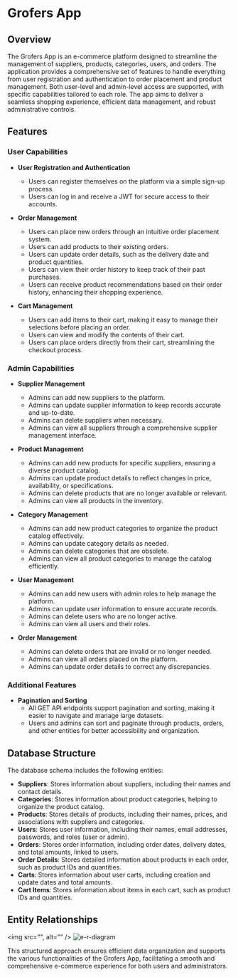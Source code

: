 # Grofers App

## Overview
The Grofers App is an e-commerce platform designed to streamline the management of suppliers, products, categories, users, and orders. The application provides a comprehensive set of features to handle everything from user registration and authentication to order placement and product management. Both user-level and admin-level access are supported, with specific capabilities tailored to each role. The app aims to deliver a seamless shopping experience, efficient data management, and robust administrative controls.

## Features

### User Capabilities
- **User Registration and Authentication**
  - Users can register themselves on the platform via a simple sign-up process.
  - Users can log in and receive a JWT for secure access to their accounts.

- **Order Management**
  - Users can place new orders through an intuitive order placement system.
  - Users can add products to their existing orders.
  - Users can update order details, such as the delivery date and product quantities.
  - Users can view their order history to keep track of their past purchases.
  - Users can receive product recommendations based on their order history, enhancing their shopping experience.

- **Cart Management**
  - Users can add items to their cart, making it easy to manage their selections before placing an order.
  - Users can view and modify the contents of their cart.
  - Users can place orders directly from their cart, streamlining the checkout process.

### Admin Capabilities
- **Supplier Management**
  - Admins can add new suppliers to the platform.
  - Admins can update supplier information to keep records accurate and up-to-date.
  - Admins can delete suppliers when necessary.
  - Admins can view all suppliers through a comprehensive supplier management interface.

- **Product Management**
  - Admins can add new products for specific suppliers, ensuring a diverse product catalog.
  - Admins can update product details to reflect changes in price, availability, or specifications.
  - Admins can delete products that are no longer available or relevant.
  - Admins can view all products in the inventory.

- **Category Management**
  - Admins can add new product categories to organize the product catalog effectively.
  - Admins can update category details as needed.
  - Admins can delete categories that are obsolete.
  - Admins can view all product categories to manage the catalog efficiently.

- **User Management**
  - Admins can add new users with admin roles to help manage the platform.
  - Admins can update user information to ensure accurate records.
  - Admins can delete users who are no longer active.
  - Admins can view all users and their roles.

- **Order Management**
  - Admins can delete orders that are invalid or no longer needed.
  - Admins can view all orders placed on the platform.
  - Admins can update order details to correct any discrepancies.

### Additional Features
- **Pagination and Sorting**
  - All GET API endpoints support pagination and sorting, making it easier to navigate and manage large datasets.
  - Users and admins can sort and paginate through products, orders, and other entities for better accessibility and organization.

## Database Structure
The database schema includes the following entities:
- **Suppliers**: Stores information about suppliers, including their names and contact details.
- **Categories**: Stores information about product categories, helping to organize the product catalog.
- **Products**: Stores details of products, including their names, prices, and associations with suppliers and categories.
- **Users**: Stores user information, including their names, email addresses, passwords, and roles (user or admin).
- **Orders**: Stores order information, including order dates, delivery dates, and total amounts, linked to users.
- **Order Details**: Stores detailed information about products in each order, such as product IDs and quantities.
- **Carts**: Stores information about user carts, including creation and update dates and total amounts.
- **Cart Items**: Stores information about items in each cart, such as product IDs and quantities.

## Entity Relationships
<img src="", alt="" />
![e-r-diagram](https://github.com/ramrajpatil/Grofers/assets/170900166/b463162a-a255-452f-bd57-8878ad1356fc)


This structured approach ensures efficient data organization and supports the various functionalities of the Grofers App, facilitating a smooth and comprehensive e-commerce experience for both users and administrators.


